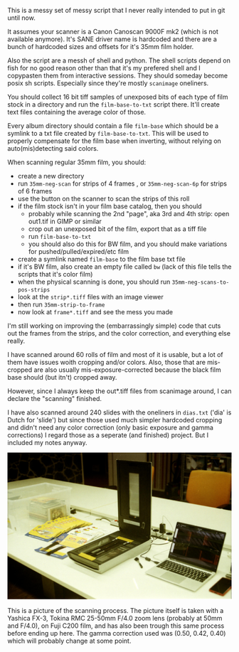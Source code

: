 This is a messy set of messy script that I never really intended to put in git until now.

It assumes your scanner is a Canon Canoscan 9000F mk2 (which is not available anymore). It's SANE driver name is hardcoded and there are a bunch of hardcoded sizes and offsets for it's 35mm film holder.

Also the script are a messh of shell and python. The shell scripts depend on fish for no good reason other than that it's my prefered shell and I copypasten them from interactive sessions. They should someday become posix sh scripts. Especially since they're mostly `scanimage` oneliners.

You should collect 16 bit tiff samples of unexposed bits of each type of film stock in a directory and run the `film-base-to-txt` script there. It'll create text files containing the average color of those.

Every album directory should contain a file `film-base` which should be a symlink to a txt file created by `film-base-to-txt`. This will be used to properly compensate for the film base when inverting, without relying on auto(mis)detecting said colors.

When scanning regular 35mm film, you should:
- create a new directory
- run `35mm-neg-scan` for strips of 4 frames , or `35mm-neg-scan-6p` for strips of 6 frames
- use the button on the scanner to scan the strips of this roll
- if the film stock isn't in your film base catalog, then you should
  - probably while scanning the 2nd "page", aka 3rd and 4th strip: open out1.tif in GIMP or similar
  - crop out an unexposed bit of the film, export that as a tiff file
  - run `film-base-to-txt`
  - you should also do this for BW film, and you should make variations for pushed/pulled/expired/etc film
- create a symlink named `film-base` to the film base txt file
- if it's BW film, also create an empty file called `bw` (lack of this file tells the scripts that it's color film)
- when the physical scanning is done, you should run `35mm-neg-scans-to-pos-strips`
- look at the `strip*.tiff` files with an image viewer
- then run `35mm-strip-to-frame`
- now look at `frame*.tiff` and see the mess you made

I'm still working on improving the (embarrassingly simple) code that cuts out the frames from the strips, and the color correction, and everything else really.

I have scanned around 60 rolls of film and most of it is usable, but a lot of them have issues woith cropping and/or colors. Also, those that are mis-cropped are also usually mis-exposure-corrected because the black film base should (but itn't) cropped away.

However, since I always keep the out*.tiff files from scanimage around, I can declare the "scanning" finished.

I have also scanned around 240 slides with the oneliners in `dias.txt` ('dia' is Dutch for 'slide') but since those used much simpler hardcoded cropping and didn't need any color correction (only basic exposure and gamma corrections) I regard those as a seperate (and finished) project. But I included my notes anyway.


![Example](example.jpg)

This is a picture of the scanning process. The picture itself is taken with a Yashica FX-3, Tokina RMC 25-50mm F/4.0 zoom lens (probably at 50mm and F/4.0), on Fuji C200 film, and has also been trough this same process before ending up here. The gamma correction used was (0.50, 0.42, 0.40) which will probably change at some point.
